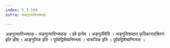 ```yaml
---
index: 5.3.108
sutra: अङ्गुल्यादिभ्यष्ठक्

---
```

_अङ्गुल्यादिभ्यष्ठक्_ - अङ्गुल्यादिभ्यष्ठक् । इवे इत्येव । अङ्गुलीवेति । अङ्गुलिशब्दात् कृदिकारादक्तिनः॑ इति ङीष् । आङ्गुलिक इति । पूर्ववद्विशेष्यनिघ्नता । भारूजिक इति । पूर्ववद्विशेष्यनिघ्नता ।